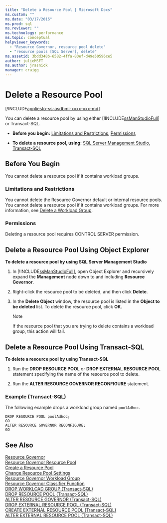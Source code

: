 ```yaml
---
title: "Delete a Resource Pool | Microsoft Docs"
ms.custom: ""
ms.date: "03/17/2016"
ms.prod: sql
ms.reviewer: ""
ms.technology: performance
ms.topic: conceptual
helpviewer_keywords: 
  - "Resource Governor, resource pool delete"
  - "resource pools [SQL Server], delete"
ms.assetid: 3bdd348b-6582-4ffa-80ef-d49e50596ce5
author: julieMSFT
ms.author: jrasnick
manager: craigg
---
```

# Delete a Resource Pool
[!INCLUDE[appliesto-ss-asdbmi-xxxx-xxx-md](../../includes/appliesto-ss-asdbmi-xxxx-xxx-md.md)]

  You can delete a resource pool by using either [!INCLUDE[ssManStudioFull](../../includes/ssmanstudiofull-md.md)] or Transact-SQL.  
  
-   **Before you begin:**  [Limitations and Restrictions](#LimitationsRestrictions), [Permissions](#Permissions)  
  
-   **To delete a resource pool, using:** [SQL Server Management Studio](#DelRPSSMS), [Transact-SQL](#DelRPTSQL)  
  
##  <a name="BeforeYouBegin"></a> Before You Begin  
 You cannot delete a resource pool if it contains workload groups.  
  
###  <a name="LimitationsRestrictions"></a> Limitations and Restrictions  
 You cannot delete the Resource Governor default or internal resource pools. You cannot delete a resource pool if it contains workload groups. For more information, see [Delete a Workload Group](../../relational-databases/resource-governor/delete-a-workload-group.md).  
  
###  <a name="Permissions"></a> Permissions  
 Deleting a resource pool requires CONTROL SERVER permission.  
  
##  <a name="DelRPSSMS"></a> Delete a Resource Pool Using Object Explorer  
 **To delete a resource pool by using SQL Server Management Studio**  
  
1.  In [!INCLUDE[ssManStudioFull](../../includes/ssmanstudiofull-md.md)], open Object Explorer and recursively expand the **Management** node down to and including **Resource Governor**.  
  
2.  Right-click the resource pool to be deleted, and then click **Delete**.  
  
3.  In the **Delete Object** window, the resource pool is listed in the **Object to be deleted** list. To delete the resource pool, click **OK**.  
  
    > [!NOTE]  
    >  If the resource pool that you are trying to delete contains a workload group, this action will fail.  
  
##  <a name="DelRPTSQL"></a> Delete a Resource Pool Using Transact-SQL  
 **To delete a resource pool by using Transact-SQL**  
  
1.  Run the **DROP RESOURCE POOL** or **DROP EXTERNAL RESOURCE POOL** statement specifying the name of the resource pool to delete.  
  
2.  Run the **ALTER RESOURCE GOVERNOR RECONFIGURE** statement.  
  
### Example (Transact-SQL)  
 The following example drops a workload group named `poolAdhoc`.  
  
```  
DROP RESOURCE POOL poolAdhoc;  
GO  
ALTER RESOURCE GOVERNOR RECONFIGURE;  
GO  
```  
  
## See Also  
 [Resource Governor](../../relational-databases/resource-governor/resource-governor.md)   
 [Resource Governor Resource Pool](../../relational-databases/resource-governor/resource-governor-resource-pool.md)   
 [Create a Resource Pool](../../relational-databases/resource-governor/create-a-resource-pool.md)   
 [Change Resource Pool Settings](../../relational-databases/resource-governor/change-resource-pool-settings.md)   
 [Resource Governor Workload Group](../../relational-databases/resource-governor/resource-governor-workload-group.md)   
 [Resource Governor Classifier Function](../../relational-databases/resource-governor/resource-governor-classifier-function.md)   
 [DROP WORKLOAD GROUP &#40;Transact-SQL&#41;](../../t-sql/statements/drop-workload-group-transact-sql.md)   
 [DROP RESOURCE POOL &#40;Transact-SQL&#41;](../../t-sql/statements/drop-resource-pool-transact-sql.md)   
 [ALTER RESOURCE GOVERNOR &#40;Transact-SQL&#41;](../../t-sql/statements/alter-resource-governor-transact-sql.md)   
 [DROP EXTERNAL RESOURCE POOL &#40;Transact-SQL&#41;](../../t-sql/statements/drop-external-resource-pool-transact-sql.md)   
 [CREATE EXTERNAL RESOURCE POOL &#40;Transact-SQL&#41;](../../t-sql/statements/create-external-resource-pool-transact-sql.md)   
 [ALTER EXTERNAL RESOURCE POOL &#40;Transact-SQL&#41;](../../t-sql/statements/alter-external-resource-pool-transact-sql.md)  
  
  
